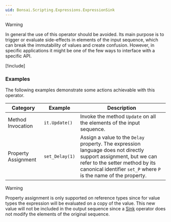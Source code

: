 ```yaml
---
uid: Bonsai.Scripting.Expressions.ExpressionSink
---
```


> [!Warning]
> In general the use of this operator should be avoided. Its main purpose is to trigger or evaluate side-effects in elements of the input sequence, which can break the immutability of values and create confusion. However, in specific applications it might be one of the few ways to interface with a specific API.

[!include[](../articles/scripting-expressions-overview.md)]

### Examples

The following examples demonstrate some actions achievable with this operator.

| Category             | Example                 | Description |
| -------------------- | ----------------------- | ----------- |
| Method Invocation    | `it.Update()`           | Invoke the method `Update` on all the elements of the input sequence. |
| Property Assignment  | `set_Delay(1)`          | Assign a value to the `Delay` property. The expression language does not directly support assignment, but we can refer to the setter method by its canonical identifier `set_P` where `P` is the name of the property. |

> [!Warning]
> Property assignment is only supported on reference types since for value types the expression will be evaluated on a copy of the value. This new value will not be included in the output sequence since a [Sink](../articles/operators.md#sink) operator does not modify the elements of the original sequence.